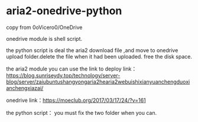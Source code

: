 # aria2-onedrive-python

copy from 0oVicero0/OneDrive

onedrive module is shell script.

the python script is deal the aria2 download file ,and move to onedrive upload folder.delete the file when it had been uploaded. free the disk space.

the aria2 module you can use the link to deploy
link：https://blog.sunriseydy.top/technology/server-blog/server/zaiubuntushangyongaria2hearia2webuishixianyuanchengduoxianchengxiazai/

onedrive 
link：https://moeclub.org/2017/03/17/24/?v=161

the python script：
you must fix the two folder when you can.
